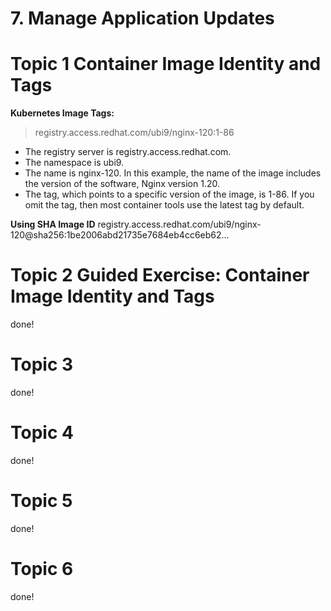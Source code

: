 # 7.  Manage Application Updates

# Topic 1 Container Image Identity and Tags

**Kubernetes Image Tags:**

> registry.access.redhat.com/ubi9/nginx-120:1-86

- The registry server is registry.access.redhat.com.
- The namespace is ubi9.
- The name is nginx-120. In this example, the name of the image includes the version of the software, Nginx version 1.20.
- The tag, which points to a specific version of the image, is 1-86. If you omit the tag, then most container tools use the latest tag by default.

**Using SHA Image ID**
registry.access.redhat.com/ubi9/nginx-120@sha256:1be2006abd21735e7684eb4cc6eb62...

# Topic 2 Guided Exercise: Container Image Identity and Tags
done!

# Topic 3
done!

# Topic 4
done!

# Topic 5
done!

# Topic 6
done!
